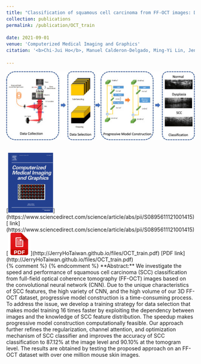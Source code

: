 ```yaml
---
title: "Classification of squamous cell carcinoma from FF-OCT images: Data selection and progressive model construction"
collection: publications
permalink: /publication/OCT_train

date: 2021-09-01
venue: 'Computerized Medical Imaging and Graphics'
citation: '<b>Chi-Jui Ho</b>, Manuel Calderon‐Delgado, Ming‐Yi Lin, Jeng‐Wei Tjiu, Sheng‐Lung Huang, and Homer H. Chen, "Classification of squamous cell carcinoma from FF-OCT images: Data selection and progressive model construction," in <i>omputerized Medical Imaging and Graphics</i>, 2021, doi:  https://doi.org/10.1016/j.compmedimag.2021.101992'

---
```

<img src='/images/graphical_abstract.jpg' width='600' > <br/>

<br/>
[<img src='/images/CMIG.gif' width='120' >](https://www.sciencedirect.com/science/article/abs/pii/S0895611121001415)
[ link](https://www.sciencedirect.com/science/article/abs/pii/S0895611121001415) 
[<img src='/images/pdf.png' width='60' >](http://JerryHoTaiwan.github.io/files/OCT_train.pdf)
[PDF link](http://JerryHoTaiwan.github.io/files/OCT_train.pdf) 
<br/>
{% comment %} 
{% endcomment %}
**Abstract:** We investigate the speed and performance of squamous cell carcinoma (SCC) classification from full-field optical coherence tomography (FF-OCT) images based on the convolutional neural network (CNN). Due to the unique characteristics of SCC features, the high variety of CNN, and the high volume of our 3D FF-OCT dataset, progressive model construction is a time-consuming process. To address the issue, we develop a training strategy for data selection that makes model training 16 times faster by exploiting the dependency between images and the knowledge of SCC feature distribution. The speedup makes progressive model construction computationally feasible. Our approach further refines the regularization, channel attention, and optimization mechanism of SCC classifier and improves the accuracy of SCC classification to 87.12% at the image level and 90.10% at the tomogram level. The results are obtained by testing the proposed approach on an FF-OCT dataset with over one million mouse skin images.

<!-- paperurl: 'http://academicpages.github.io/files/paper1.pdf' -->
